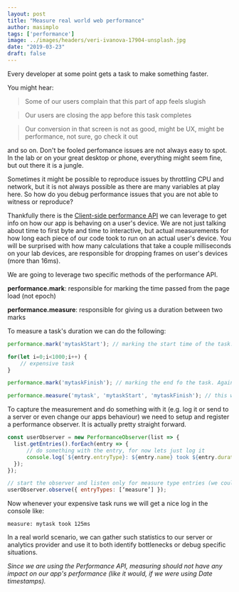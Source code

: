 ```yaml
---
layout: post
title: "Measure real world web performance"
author: masimplo
tags: ['performance']
image: ../images/headers/veri-ivanova-17904-unsplash.jpg
date: "2019-03-23"
draft: false
---
```

Every developer at some point gets a task to make something faster.

You might hear:
> Some of our users complain that this part of app feels slugish

> Our users are closing the app before this task completes

> Our conversion in that screen is not as good, might be UX, might be performance, not sure, go check it out

and so on. Don't be fooled perfomance issues are not always easy to spot. In the lab or on your great desktop or phone, everything might seem fine, but out there it is a jungle.


Sometimes it might be possible to reproduce issues by throttling CPU and network, but it is not always possible as there are many variables at play here. So how do you debug performance issues that you are not able to witness or reproduce?

Thankfully there is the [Client-side performance API](https://developer.mozilla.org/en-US/docs/Web/API/Performance_API) we can leverage to get info on how our app is behaving on a user's device. We are not just talking about time to first byte and time to interactive, but actual measurements for how long each piece of our code took to run on an actual user's device. You will be surprised with how many calculations that take a couple milliseconds on your lab devices, are responsible for dropping frames on user's devices (more than 16ms).

We are going to leverage two specific methods of the performance API.

**performance.mark**: responsible for marking the time passed from the page load (not epoch)

**performance.measure**: responsible for giving us a duration between two marks

To measure a task's duration we can do the following:

```javascript
performance.mark('mytaskStart'); // marking the start time of the task. You can use any name.

for(let i=0;i<1000;i++) {
    // expensive task
}

performance.mark('mytaskFinish'); // marking the end fo the task. Again you can use any name.

performance.measure('mytask', 'mytaskStart', 'mytaskFinish'); // this will give us the duration of the task in an entry named mytask measuring from mytaskStart mark up to mytaskFinish mark

```

To capture the measurement and do something with it (e.g. log it or send to a server or even change our apps behaviour) we need to setup and register a performance observer. It is actually pretty straight forward.

```javascript
const userObserver = new PerformanceObserver(list => {
  list.getEntries().forEach(entry => {
      // do something with the entry, for now lets just log it
      console.log(`${entry.entryType}: ${entry.name} took ${entry.duration}ms`)
  });
});

// start the observer and listen only for measure type entries (we could listen for mark as well if we wanted)
userObserver.observe({ entryTypes: [‘measure’] });
```

Now whenever your expensive task runs we will get a nice log in the console like:

`measure: mytask took 125ms`

In a real world scenario, we can gather such statistics to our server or analytics provider and use it to both identify bottlenecks or debug specific situations.

*Since we are using the Performance API, measuring should not have any impact on our app's performance (like it would, if we were using Date timestamps).*